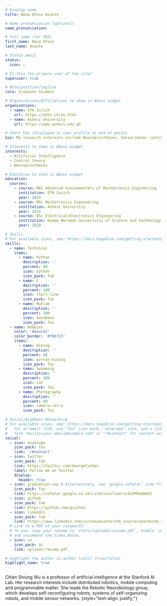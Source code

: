 ```yaml
---
# Display name
title: Nana Ofosu Asante

# Name pronunciation (optional)
name_pronunciation: 

# Full name (for SEO)
first_name: Nana Ofosu
last_name: Asante

# Status emoji
status:
  icon: ☕️

# Is this the primary user of the site?
superuser: true

# Role/position/tagline
role: Graduate Student 

# Organizations/Affiliations to show in About widget
organizations:
  - name: ETH Zurich
    url: https://ethz.ch/en.html
  - name: Ashesi University
    url: https://www.ashesi.edu.gh

# Short bio (displayed in user profile at end of posts)
bio: My research interests include Neuroprostheses, Sensorimotor control, Control theory and Machine Learning.

# Interests to show in About widget
interests:
  - Artificial Intelligence
  - Control theory
  - Neuroprostheses

# Education to show in About widget
education:
  courses:
    - course: MAS Advanced Funcdamentals of Mechatronics Engineering
      institution: ETH Zurich
      year: 2024
    - course: MSc Mechatronics Engineering
      institution: Ashesi University
      year: 2024
    - course: BSc Electrical/Electronics Engineering
      institution: Kwame Nkrumah Univerisity of Science and technology
      year: 2020

# Skills
# For available icons, see: https://docs.hugoblox.com/getting-started/page-builder/#icons
skills:
  - name: Technical
    items:
      - name: Python
        description: ''
        percent: 80
        icon: python
        icon_pack: fab
      - name: C
        description: ''
        percent: 100
        icon: chart-line
        icon_pack: fas
      - name: Matlab
        description: ''
        percent: 100
        icon: database
        icon_pack: fas
  - name: Hobbies
    color: '#eeac02'
    color_border: '#f0bf23'
    items:
      - name: Hiking
        description: ''
        percent: 60
        icon: person-hiking
        icon_pack: fas
      - name: Swimming
        description: ''
        percent: 100
        icon: cat
        icon_pack: fas
      - name: Photography
        description: ''
        percent: 80
        icon: camera-retro
        icon_pack: fas

# Social/Academic Networking
# For available icons, see: https://docs.hugoblox.com/getting-started/page-builder/#icons
#   For an email link, use "fas" icon pack, "envelope" icon, and a link in the
#   form "mailto:your-email@example.com" or "/#contact" for contact widget.
social:
  - icon: envelope
    icon_pack: fas
    link: '/#contact'
  - icon: twitter
    icon_pack: fab
    link: https://twitter.com/GeorgeCushen
    label: Follow me on Twitter
    display:
      header: true
  - icon: graduation-cap # Alternatively, use `google-scholar` icon from `ai` icon pack
    icon_pack: fas
    link: https://scholar.google.co.uk/citations?user=sIwtMXoAAAAJ
  - icon: github
    icon_pack: fab
    link: https://github.com/gcushen
  - icon: linkedin
    icon_pack: fab
    link: https://www.linkedin.com/in/nanaasante?utm_source=share&utm_campaign=share_via&utm_content=profile&utm_medium=ios_app
  # Link to a PDF of your resume/CV.
  # To use: copy your resume to `static/uploads/resume.pdf`, enable `ai` icons in `params.yaml`,
  # and uncomment the lines below.
  - icon: cv
    icon_pack: ai
    link: uploads/resume.pdf

# Highlight the author in author lists? (true/false)
highlight_name: true
---
```


Chien Shiung Wu is a professor of artificial intelligence at the Stanford AI Lab. Her research interests include distributed robotics, mobile computing and programmable matter. She leads the Robotic Neurobiology group, which develops self-reconfiguring robots, systems of self-organizing robots, and mobile sensor networks.
{style="text-align: justify;"}
